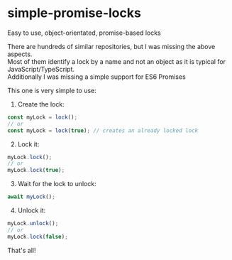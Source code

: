 # simple-promise-locks
Easy to use, object-orientated, promise-based locks

There are hundreds of similar repositories, but I was missing the above aspects.<br/>
Most of them identify a lock by a name and not an object as it is typical for JavaScript/TypeScript.<br/>
Additionally I was missing a simple support for ES6 Promises

This one is very simple to use:

1. Create the lock:

````javascript
const myLock = lock();
// or
const myLock = lock(true); // creates an already locked lock
````

2. Lock it:

````javascript
myLock.lock();
// or
myLock.lock(true);
````
3. Wait for the lock to unlock:

````javascript
await myLock();
````

4. Unlock it:

````javascript
myLock.unlock();
// or
myLock.lock(false);
````

That's all!
